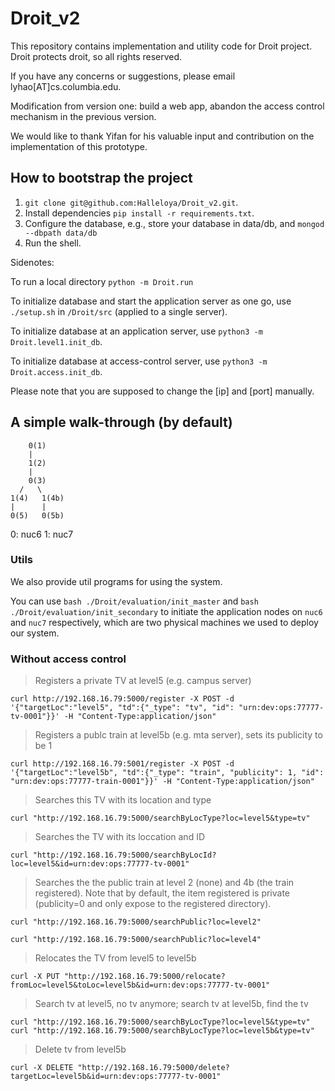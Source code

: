 # Droit_v2

This repository contains implementation and utility code for Droit project. Droit protects droit, so all rights reserved.

If you have any concerns or suggestions, please email lyhao[AT]cs.columbia.edu. 

Modification from version one: build a web app, abandon the access control mechanism in the previous version.

We would like to thank Yifan for his valuable input and contribution on the implementation of this  prototype. 

## How to bootstrap the project

1. `git clone git@github.com:Halleloya/Droit_v2.git`.
2. Install dependencies `pip install -r requirements.txt`.
3. Configure the database, e.g., store your database in data/db, and `mongod --dbpath data/db`
4. Run the shell. 

Sidenotes:

To run a local directory `python -m Droit.run`

To initialize database and start the application server as one go, use `./setup.sh` in `/Droit/src` (applied to a single server).

To initialize database at an application server, use `python3 -m Droit.level1.init_db`.

To initialize database at access-control server, use `python3 -m Droit.access.init_db`.

Please note that you are supposed to change the [ip] and [port] manually. 

## A simple walk-through (by default)

```
    0(1) 
    |
    1(2)
    | 
    0(3)
  /   \
1(4)   1(4b)
|      |
0(5)   0(5b)
```

0: nuc6
1: nuc7

### Utils

We also provide util programs for using the system.

You can use `bash ./Droit/evaluation/init_master` and `bash ./Droit/evaluation/init_secondary` to initiate the application nodes on `nuc6` and `nuc7` respectively, which are two physical machines we used to deploy our system.


### Without access control

> Registers a private TV at level5 (e.g. campus server)

`curl http://192.168.16.79:5000/register -X POST -d '{"targetLoc":"level5", "td":{"_type": "tv", "id": "urn:dev:ops:77777-tv-0001"}}' -H "Content-Type:application/json"`

> Registers a publc train at level5b (e.g. mta server), sets its publicity to be 1

`curl http://192.168.16.79:5001/register -X POST -d '{"targetLoc":"level5b", "td":{"_type": "train", "publicity": 1, "id": "urn:dev:ops:77777-train-0001"}}' -H "Content-Type:application/json"`

> Searches this TV with its location and type

`curl "http://192.168.16.79:5000/searchByLocType?loc=level5&type=tv"`

> Searches the TV with its loccation and ID

`curl "http://192.168.16.79:5000/searchByLocId?loc=level5&id=urn:dev:ops:77777-tv-0001"`

> Searches the the public train at level 2 (none) and 4b (the train registered). Note that by default, the item registered is private (publicity=0 and only expose to the registered directory).

`curl "http://192.168.16.79:5000/searchPublic?loc=level2"`

`curl "http://192.168.16.79:5000/searchPublic?loc=level4"`

> Relocates the TV from level5 to level5b

`curl -X PUT "http://192.168.16.79:5000/relocate?fromLoc=level5&toLoc=level5b&id=urn:dev:ops:77777-tv-0001"`

> Search tv at level5, no tv anymore; search tv at level5b, find the tv

`curl "http://192.168.16.79:5000/searchByLocType?loc=level5&type=tv"`
`curl "http://192.168.16.79:5000/searchByLocType?loc=level5b&type=tv"`

> Delete tv from level5b

`curl -X DELETE "http://192.168.16.79:5000/delete?targetLoc=level5b&id=urn:dev:ops:77777-tv-0001"`
